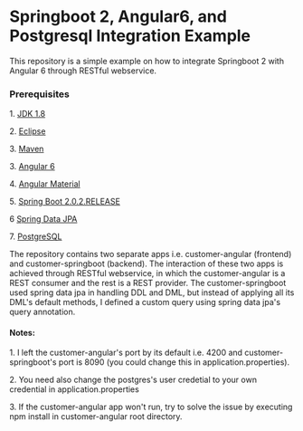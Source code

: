 <h1> Springboot 2, Angular6, and Postgresql Integration Example </h1>

<p>This repository is a simple example on how to integrate Springboot 2 with Angular 6 through RESTful webservice.</p>

<h3>Prerequisites</h3>
<p>1. <a href="http://www.oracle.com/technetwork/java/javase/downloads/jdk8-downloads-2133151.html">JDK 1.8</a></p>
<p>2. <a href="https://www.eclipse.org/downloads/packages/">Eclipse</a></p>
<p>3. <a href="https://maven.apache.org">Maven</a></p>
<p>3. <a href="https://angular.io">Angular 6</a></p>
<p>4. <a href="https://material.angular.io">Angular Material</a></p>
<p>5. <a href="https://spring.io/projects/spring-boot">Spring Boot 2.0.2.RELEASE</a><p>
<p>6 <a href="https://spring.io/projects/spring-data">Spring Data JPA</a></p>
<p>7. <a href="https://www.postgresql.org">PostgreSQL</a></p>

<p>The repository contains two separate apps i.e. customer-angular (frontend) and customer-springboot (backend). The interaction of these two apps is achieved through RESTful webservice, in which the customer-angular is a REST consumer and the rest is a REST provider. The customer-springboot used spring data jpa in handling DDL and DML, but instead of applying all its DML's default methods, I defined a custom query using spring data jpa's query annotation. </p>

<h4>Notes:</h4>
<p>1. I left the customer-angular's port by its default i.e. 4200 and customer-springboot's port is 8090 (you could change this in application.properties).</p>
<p>2. You need also change the postgres's user credetial to your own credential in application.properties</p>
<p>3. If the customer-angular app won't run, try to solve the issue by executing npm install in customer-angular root directory.</p>
